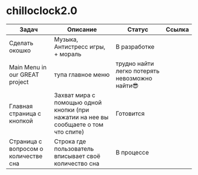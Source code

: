 # chilloclock2.0
|      Задач      |      Описание      |      Статус      |      Ссылка      |
|-----------------|--------------------|------------------|------------------|
|Сделать окошко|Музыка, Антистресс игры, + мораль|В разработке| |
|Main Menu in our GREAT project| тупа главное меню| трудно найти легко потерять невозможно найти😎| |
| Главная страница с кнопкой   | Захват мира с помощью одной кнопки (при нажатии на нее вы сообщаете о том что спите) | Готовится |    |
| Страница с вопросом о количестве сна|Строка где пользователь вписывает своё количество сна| В процессе| |
